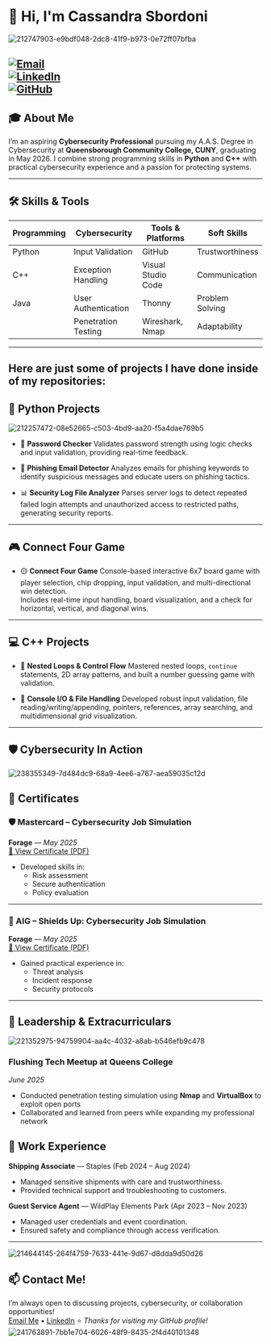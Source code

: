 # 👋 Hi, I'm Cassandra Sbordoni  

![212747903-e9bdf048-2dc8-41f9-b973-0e72ff07bfba](https://github.com/user-attachments/assets/06311b3f-2ac6-49b0-af96-fb9e67918868)

[![Email](https://img.shields.io/badge/Email-cassandrasbordoni5108%40gmail.com-red?style=flat&logo=gmail)](mailto:cassandrasbordoni5108@gmail.com)  
[![LinkedIn](https://img.shields.io/badge/LinkedIn-Cassandra%20Sbordoni-blue?style=flat&logo=linkedin)](https://linkedin.com/in/cassandra-sbordoni-01b184351/)  
[![GitHub](https://img.shields.io/badge/GitHub-cassandraonal-black?style=for-the-badge&logo=github)](https://github.com/cassandraonal)
---

## 🎓 About Me

I’m an aspiring **Cybersecurity Professional** pursuing my A.A.S. Degree in Cybersecurity at **Queensborough Community College, CUNY**, graduating in May 2026. I combine strong programming skills in **Python** and **C++** with practical cybersecurity experience and a passion for protecting systems.

---

## 🛠️ Skills & Tools

| Programming | Cybersecurity         | Tools & Platforms     | Soft Skills         |
|-------------|-----------------------|------------------------|---------------------|
| Python      | Input Validation      | GitHub                 | Trustworthiness     |
| C++         | Exception Handling    | Visual Studio Code     | Communication       |
| Java        | User Authentication   | Thonny                 | Problem Solving     |
|             | Penetration Testing   | Wireshark, Nmap        | Adaptability        |

---
## Here are just some of projects I have done inside of my repositories:

## 🐍 Python Projects

![212257472-08e52665-c503-4bd9-aa20-f5a4dae769b5](https://github.com/user-attachments/assets/52792c67-58ac-4abf-80f8-30c25ff30864)

- 🔐 **Password Checker**
  Validates password strength using logic checks and input validation, providing real-time feedback.

- 🎣 **Phishing Email Detector**
  Analyzes emails for phishing keywords to identify suspicious messages and educate users on phishing tactics.

- 📊 **Security Log File Analyzer**
  Parses server logs to detect repeated failed login attempts and unauthorized access to restricted paths, generating security reports.

---

## 🎮 Connect Four Game

- 🟡 **Connect Four Game** 
  Console-based interactive 6x7 board game with player selection, chip dropping, input validation, and multi-directional win detection.  
  Includes real-time input handling, board visualization, and a check for horizontal, vertical, and diagonal wins.

---

## 💻 C++ Projects

- 🔄 **Nested Loops & Control Flow**
  Mastered nested loops, `continue` statements, 2D array patterns, and built a number guessing game with validation.

- 💾 **Console I/O & File Handling**
  Developed robust input validation, file reading/writing/appending, pointers, references, array searching, and multidimensional grid visualization.

---
## 🛡️ Cybersecurity In Action
![238355349-7d484dc9-68a9-4ee6-a767-aea59035c12d](https://github.com/user-attachments/assets/1abe0369-0fa0-4465-84aa-dd9ab4aff8f0)
## 📜 Certificates

### 🛡️ Mastercard – Cybersecurity Job Simulation  
**Forage** — *May 2025*  
[📄 View Certificate (PDF)](https://forage-uploads-prod.s3.amazonaws.com/completion-certificates/mfxGwGDp6WkQmtmTf/vcKAB5yYAgvemepGQ_mfxGwGDp6WkQmtmTf_LzemYf7kgrbDmfKE6_1748567858334_completion_certificate.pdf)

- Developed skills in:
  - Risk assessment  
  - Secure authentication  
  - Policy evaluation

---

### 🔐 AIG – Shields Up: Cybersecurity Job Simulation  
**Forage** — *May 2025*  
[📄 View Certificate (PDF)](https://forage-uploads-prod.s3.amazonaws.com/completion-certificates/4nAmAbTbHbnGMNSyo/2ZFnEGEDKTQMtEv9C_4nAmAbTbHbnGMNSyo_LzemYf7kgrbDmfKE6_1748636557982_completion_certificate.pdf)

- Gained practical experience in:
  - Threat analysis  
  - Incident response  
  - Security protocols

---
## 💼 Leadership & Extracurriculars
![221352975-94759904-aa4c-4032-a8ab-b546efb9c478](https://github.com/user-attachments/assets/9f29bf47-47c1-459e-8712-8d3729abc9b0)
### Flushing Tech Meetup at Queens College  
*June 2025*  
- Conducted penetration testing simulation using **Nmap** and **VirtualBox** to exploit open ports  
- Collaborated and learned from peers while expanding my professional network  

## 💼 Work Experience

**Shipping Associate** — Staples (Feb 2024 – Aug 2024)  
- Managed sensitive shipments with care and trustworthiness.  
- Provided technical support and troubleshooting to customers.

**Guest Service Agent** — WildPlay Elements Park (Apr 2023 – Nov 2023)  
- Managed user credentials and event coordination.  
- Ensured safety and compliance through access verification.
---
![214644145-264f4759-7633-441e-9d67-d8dda9d50d26](https://github.com/user-attachments/assets/8e14a44d-551a-47d2-a881-628517b67d39)
## 📫 Contact Me! 

I’m always open to discussing projects, cybersecurity, or collaboration opportunities!  
[Email Me](mailto:cassandrasbordoni5108@gmail.com) • [LinkedIn](https://linkedin.com/in/cassandra-sbordoni-01b184351/)
⭐️ _Thanks for visiting my GitHub profile!_![241763891-7bb1e704-6026-48f9-8435-2f4d40101348](https://github.com/user-attachments/assets/0774d965-8457-44b6-b506-cdf0622a4407)

